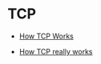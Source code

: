 # TCP

* [How TCP Works](https://www.youtube.com/playlist?list=PLW8bTPfXNGdAZIKv-y9v_XLXtEqrPtntm)

* [How TCP really works](https://www.youtube.com/playlist?list=PLW8bTPfXNGdCR0RjCBwHM0EzfVKQfpn1m)
